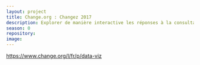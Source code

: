 ```yaml
---
layout: project
title: Change.org : Changez 2017
description: Explorer de manière interactive les réponses à la consultation citoyenne de Change.org
season: 0
repository:
image:
---
```


https://www.change.org/l/fr/p/data-viz
